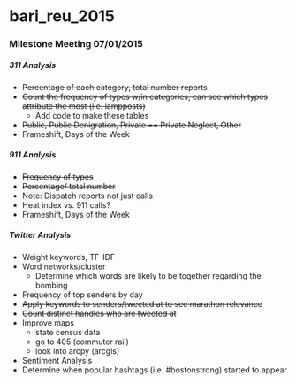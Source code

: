 # bari_reu_2015

### Milestone Meeting 07/01/2015

##### 311 Analysis
- <s>Percentage of each category, total number reports</s>
- <s>Count the frequency of types w/in categories, can see which types attribute the most (i.e. lampposts)</s>
	- Add code to make these tables
- <s>Public, Public Denigration, Private == Private Neglect, Other</s>
- Frameshift, Days of the Week

##### 911 Analysis
- <s>Frequency of types</s>
- <s>Percentage/ total number</s>
- Note: Dispatch reports not just calls
- Heat index vs. 911 calls?
- Frameshift, Days of the Week

##### Twitter Analysis
- Weight keywords, TF-IDF
- Word networks/cluster
	- Determine which words are likely to be together regarding the bombing
- Frequency of top senders by day
- <s>Apply keywords to senders/tweeted at to see marathon relevance</s>
- <s>Count distinct handles who are tweeted at</s>
- Improve maps
 	- state census data
	- go to 405 (commuter rail)
	- look into arcpy (arcgis)
- Sentiment Analysis
- Determine when popular hashtags (i.e. #bostonstrong) started to appear

